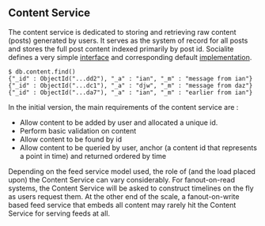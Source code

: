 ## Content Service

The content service is dedicated to storing and retrieving raw content (posts) generated by users. It serves as the system of record for all posts and stores the full post content indexed primarily by post id. Socialite defines a very simple [interface](https://github.com/darrenat10gen/socialite/blob/master/src/main/java/com/mongodb/socialite/services/ContentService.java) and corresponding default [implementation](https://github.com/darrenat10gen/socialite/blob/master/src/main/java/com/mongodb/socialite/content/DefaultContentService.java). 

    $ db.content.find()
    {"_id" : ObjectId("...dd2"), "_a" : "ian", "_m" : "message from ian"}
    {"_id" : ObjectId("...dc1"), "_a" : "djw", "_m" : "message from daz"}
    {"_id" : ObjectId("...da7"), "_a" : "ian", "_m" : "earlier from ian"}

In the initial version, the main requirements of the content service are :
* Allow content to be added by user and allocated a unique id.
* Perform basic validation on content
* Allow content to be found by id
* Allow content to be queried by user, anchor (a content id that represents a point in time) and returned ordered by time

Depending on the feed service model used, the role of (and the load placed upon) the Content Service can vary considerably. For fanout-on-read systems, the Content Service will be asked to construct timelines on the fly as users request them. At the other end of the scale, a fanout-on-write based feed service that embeds all content may rarely hit the Content Service for serving feeds at all. 

